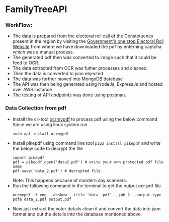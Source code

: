 # FamilyTreeAPI

### WorkFlow:
- The data is prepared from the electoral roll call of the Constetuency present in the region by visiting the [Government's one stop Electoral Roll Website](https://eci.gov.in/electoral-roll/link-to-pdf-e-roll/) from where we have downloaded the pdf by enterning captcha which was a manual process. 
- The generated pdf then was converted to image such that it could be feed to OCR.
- The data extracted from OCR was futher processes and cleaned.
- Then the data is converted to json objected
- The data was further moved into MongoDB database
- The API was then being generated using NodeJs, ExpressJs and hosted over AWS instance
- The testing of API endpoints was done using postman.

### Data Collection from pdf

- Install the cli-tool [ocrmypdf](https://github.com/ocrmypdf/OCRmyPDF) to process pdf using the below command
  Since we are using linux system run 
  ```
  sudo apt install ocrmypdf
  ```
- Install pikepdf using command line tool ```pip3 install pikepdf``` and write the below code to decrypt the file
  ```
  import pikepdf
  pdf = pikepdf.open('data2.pdf') # write your own protected pdf file name
  pdf.save('data_2.pdf') # decrypted file
  ```
  Note: This happens because of mordern day scanners.
- Run the following command in the terminal to get the output ocr pdf file.
  ```
  ocrmypdf -l eng --deskew --title 'data_.pdf' --job 2 --output-type pdfa data_2.pdf output.pdf
  ```
- Now just extract the voter details clean it and convert the data into json format and put the details into the database mentioned above.
